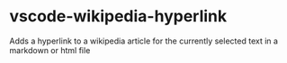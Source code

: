 # vscode-wikipedia-hyperlink
 Adds a hyperlink to a wikipedia article for the currently selected text in a markdown or html file
